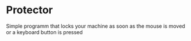 # Protector
Simple programm that locks your machine as soon as the mouse is moved or a keyboard button is pressed
